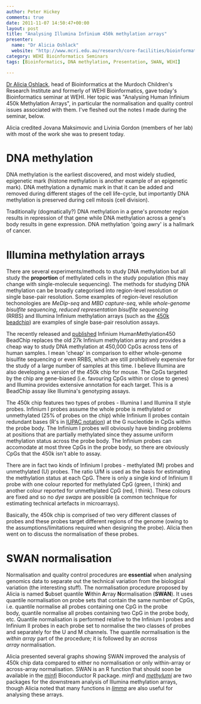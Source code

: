 ```yaml
---
author: Peter Hickey
comments: true
date: 2011-11-07 14:50:47+00:00
layout: post
title: "Analysing Illumina Infinium 450k methylation arrays"
presenter:
  name: "Dr Alicia Oshlack"
  website: "http://www.mcri.edu.au/research/core-facilities/bioinformatics/"
category: WEHI Bioinformatics Seminars
tags: [Bioinformatics, DNA methylation, Presentation, SWAN, WEHI]

---
```


[Dr Alicia Oshlack](http://www.mcri.edu.au/research/core-facilities/bioinformatics/), head of Bioinformatics at the Murdoch Children's Research Institute and formerly of WEHI Bioinformatics, gave today's Bioinformatics seminar at WEHI. Her topic was "Analysing Human Infinium 450k Methylation Arrays", in particular the normalisation and quality control issues associated with them. I've fleshed out the notes I made during the seminar, below.

Alicia credited Jovana Maksimovic and Livinia Gordon (members of her lab) with most of the work she was to present today.

# DNA methylation

DNA methylation is the earliest discovered, and most widely studied, epigenetic mark (histone methylation is another example of an epigenetic mark). DNA methylation a dynamic mark in that it can be added and removed during different stages of the cell life-cycle, but importantly DNA methylation is preserved during cell mitosis (cell division).

Traditionally (dogmatically?) DNA methylation in a gene's promoter region results in repression of that gene while DNA methylation across a gene's body results in gene expression. DNA methylation 'going awry' is a hallmark of cancer.

# Illumina methylation arrays

There are several experiments/methods to study DNA methylation but all study the __proportion__ of methylated cells in the study population (this may change with single-molecule sequencing). The methods for studying DNA methylation can be broadly categorised into region-level resolution or single base-pair resolution. Some examples of region-level resolution techonologies are _MeDip-seq_ and _MBD capture-seq_, while _whole-genome bisulfite sequencing_, _reduced representation bisulfite sequencing_ (RRBS) and Illumina Infinium methylation arrays (such as the [450k beadchip](http://www.illumina.com/products/methylation_450_beadchip_kits.ilmn)) are examples of single base-pair resolution assays.

The recently released and [published](http://www.ncbi.nlm.nih.gov/pubmed/21593595) Infinium HumanMethylation450 BeadChip replaces the old 27k Infinium methylation array and provides a cheap way to study DNA methylation at 450,000 CpGs across tens of human samples. I mean 'cheap' in comparison to either whole-genome bisulfite sequencing or even RRBS, which are still prohibitively expensive for the study of a large number of samples at this time. I believe Illumina are also developing a version of the 450k chip for mouse. The CpGs targeted by the chip are gene-biased (i.e. favouring CpGs within or close to genes) and Illumina provides extensive annotation for each target. This is a BeadChip assay like Illumina's genotyping assays.

The 450k chip features two types of probes - Illumina I and Illumina II style probes. Infinium I probes assume the whole probe is methylated or unmethylated (25% of probes on the chip) while Infinium II probes contain redundant bases (R's in [IUPAC notation](http://www.bioinformatics.org/sms2/iupac.html)) at the G nucleotide in CpGs within the probe body. The Infinium I probes will obviously have binding problems at positions that are partially methylated since they assume uniform methylation status across the probe body. The Infinium probes can accomodate at most three CpGs in the probe body, so there are obviously CpGs that the 450k isn't able to assay.

There are in fact two kinds of Infinium I probes - methylated (M) probes and unmethylated (U) probes. The ratio U/M is used as the basis for estimating the methylation status at each CpG. There is only a single kind of Infinium II probe with one colour reported for methylated CpG (green, I think) and another colour reported for unmethylated CpG (red, I think). These colours are fixed and so no _dye swaps_ are possible (a common technique for estimating technical artefacts in microarrays).

Basically, the 450k chip is comprised of two very different classes of probes and these probes target different regions of the genome (owing to the assumptions/limitations required when designing the probe). Alicia then went on to discuss the normalisation of these probes.

# SWAN normalisation

Normalisation and quality control procedures are __essential__ when analysing genomics data to separate out the technical variation from the biological variation (the interesting stuff). The normalisation procedure proposed by Alicia is named **S**ubset quantile **W**ithin **A**rray **N**ormalisation (__SWAN__). It uses quantile normalisation on probe sets that contain the same number of CpGs, i.e. quantile normalise all probes containing one CpG in the probe body, quantile normalise all probes containing two CpG in the probe body, etc. Quantile normalisation is performed relative to the Infinium I probes and Infinium II probes in each probe set to normalise the two classes of probes and separately for the U and M channels. The quantile normalisation is the _within array_ part of the procedure; it is followed by an _across array_ normalisation.

Alicia presented several graphs showing SWAN improved the analysis of 450k chip data compared to either no normalisation or only within-array or across-array normalisation. SWAN is an R function that should soon be available in the _[minfi](http://www.bioconductor.org/packages/release/bioc/html/minfi.html)_ Bioconductor R package. _minfi_ and _[methylumi](http://www.bioconductor.org/packages/release/bioc/html/methylumi.html)_ are two packages for the downstream analysis of Illumina methylation arrays, though Alicia noted that many functions in _[limma](http://bioconductor.org/packages/release/bioc/html/limma.html)_ are also useful for analysing these arrays.
